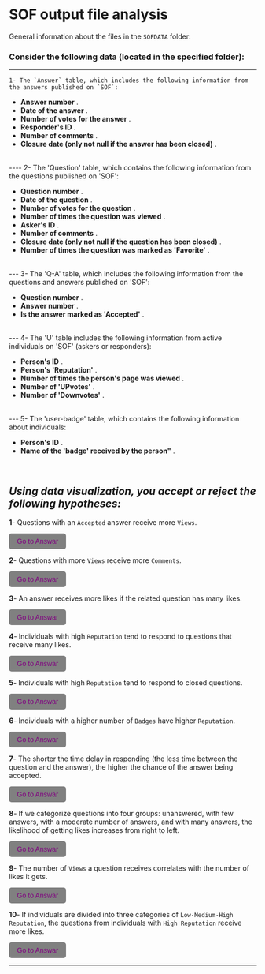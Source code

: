 # ****SOF output file analysis****

General information about the files in the `SOFDATA` folder:

### Consider the following data (located in the specified folder):
----
    1- The `Answer` table, which includes the following information from the answers published on `SOF`:


* **Answer number** .<br>
* **Date of the answer** .<br>
* **Number of votes for the answer** .<br>
* **Responder's ID** .<br>
* **Number of comments** .<br>
* **Closure date (only not null if the answer has been closed)** .<br>
<br>
----
    2- The 'Question' table, which contains the following information from the questions published on 'SOF':

* **Question number** .<br>
* **Date of the question** .<br>
* **Number of votes for the question** .<br>
* **Number of times the question was viewed** .<br>
* **Asker's ID** .<br>
* **Number of comments** .<br>
* **Closure date (only not null if the question has been closed)** .<br>
* **Number of times the question was marked as 'Favorite'** .<br>
<br>
---
    3- The 'Q-A' table, which includes the following information from the questions and answers published on 'SOF':

* **Question number** .<br>
* **Answer number** .<br>
* **Is the answer marked as 'Accepted'** .<br>
<br>
---
    4- The 'U' table includes the following information from active individuals on 'SOF' (askers or responders):

* **Person's ID** .<br>
* **Person's 'Reputation'** .<br>
* **Number of times the person's page was viewed** .<br>
* **Number of 'UPvotes'** .<br>
* **Number of 'Downvotes'** .<br>
<br>
---
    5- The 'user-badge' table, which contains the following information about individuals:

*  **Person's ID** .<br>
*  **Name of the 'badge' received by the person"** .<br>
<br>


## ***Using data visualization, you accept or reject the following hypotheses:***

**1**- Questions with an `Accepted` answer receive more `Views`.
<!DOCTYPE html>
<html lang="en">
<head>
<meta charset="UTF-8">
<title>Button Style Link</title>
<style>
    .button-style {
        display: inline-block;
        padding: 8px 16px;
        background-color: #808080; 
        color: #800080; 
        text-decoration: none;
        border: none;
        border-radius: 5px;
        font-family: Arial, sans-serif;
        text-align: center;
    }
    .button-style:hover {
        background-color: #666; 
        color: #ffff00; 
    }
</style>
</head>
<body>

<a href="https://github.com/Hadikamali/SOF-output-file-analysis-part-two/tree/main/Answer-Q1/README.md" class="button-style">Go to Answar</a>

</body>
</html>

**2**- Questions with more `Views` receive more `Comments`.<br>
<!DOCTYPE html>
<html lang="en">
<head>
<meta charset="UTF-8">
<title>Button Style Link</title>
<style>
    .button-style {
        display: inline-block;
        padding: 8px 16px;
        background-color: #808080; 
        color: #800080;
        text-decoration: none;
        border: none;
        border-radius: 5px;
        font-family: Arial, sans-serif;
        text-align: center;
    }
    .button-style:hover {
        background-color: #666; 
        color: #ffff00; 
    }
</style>
</head>
<body>

<a href="https://github.com/Hadikamali/SOF-output-file-analysis-part-two/tree/main/Answer-Q2/README.md" class="button-style">Go to Answar</a>

</body>
</html>

**3**- An answer receives more likes if the related question has many likes.<br>
<!DOCTYPE html>
<html lang="en">
<head>
<meta charset="UTF-8">
<title>Button Style Link</title>
<style>
    .button-style {
        display: inline-block;
        padding: 8px 16px;
        background-color: #808080; 
        color: #800080; 
        text-decoration: none;
        border: none;
        border-radius: 5px;
        font-family: Arial, sans-serif;
        text-align: center;
    }
    .button-style:hover {
        background-color: #666; 
        color: #ffff00; 
    }
</style>
</head>
<body>

<a href="https://github.com/Hadikamali/SOF-output-file-analysis-part-two/tree/main/Answer-Q3/README.md" class="button-style">Go to Answar</a>

</body>
</html>

**4**- Individuals with high `Reputation` tend to respond to questions that receive many likes.<br>
<!DOCTYPE html>
<html lang="en">
<head>
<meta charset="UTF-8">
<title>Button Style Link</title>
<style>
    .button-style {
        display: inline-block;
        padding: 8px 16px;
        background-color: #808080;
        color: #800080; 
        text-decoration: none;
        border: none;
        border-radius: 5px;
        font-family: Arial, sans-serif;
        text-align: center;
    }
    .button-style:hover {
        background-color: #666; 
        color: #ffff00; 
    }
</style>
</head>
<body>

<a href="https://github.com/Hadikamali/SOF-output-file-analysis-part-two/tree/main/Answer-Q4/README.md" class="button-style">Go to Answar</a>

</body>
</html>

**5**- Individuals with high `Reputation` tend to respond to closed questions.<br>
<!DOCTYPE html>
<html lang="en">
<head>
<meta charset="UTF-8">
<title>Button Style Link</title>
<style>
    .button-style {
        display: inline-block;
        padding: 8px 16px;
        background-color: #808080; 
        color: #800080; 
        text-decoration: none;
        border: none;
        border-radius: 5px;
        font-family: Arial, sans-serif;
        text-align: center;
    }
    .button-style:hover {
        background-color: #666; 
        color: #ffff00; 
    }
</style>
</head>
<body>

<a href="https://github.com/Hadikamali/SOF-output-file-analysis-part-two/tree/main/Answer-Q5/README.md" class="button-style">Go to Answar</a>

</body>
</html>

**6**- Individuals with a higher number of `Badges` have higher `Reputation`.<br>
<!DOCTYPE html>
<html lang="en">
<head>
<meta charset="UTF-8">
<title>Button Style Link</title>
<style>
    .button-style {
        display: inline-block;
        padding: 8px 16px;
        background-color: #808080;
        color: #800080; 
        text-decoration: none;
        border: none;
        border-radius: 5px;
        font-family: Arial, sans-serif;
        text-align: center;
    }
    .button-style:hover {
        background-color: #666; 
        color: #ffff00; 
    }
</style>
</head>
<body>

<a href="https://github.com/Hadikamali/SOF-output-file-analysis-part-two/tree/main/Answer-Q6/README.md" class="button-style">Go to Answar</a>

</body>
</html>

**7**- The shorter the time delay in responding (the less time between the question and the answer), the higher the chance of the answer being accepted.<br>
<!DOCTYPE html>
<html lang="en">
<head>
<meta charset="UTF-8">
<title>Button Style Link</title>
<style>
    .button-style {
        display: inline-block;
        padding: 8px 16px;
        background-color: #808080; 
        color: #800080; 
        text-decoration: none;
        border: none;
        border-radius: 5px;
        font-family: Arial, sans-serif;
        text-align: center;
    }
    .button-style:hover {
        background-color: #666; 
        color: #ffff00; 
    }
</style>
</head>
<body>

<a href="https://github.com/Hadikamali/SOF-output-file-analysis-part-two/tree/main/Answer-Q7/README.md" class="button-style">Go to Answar</a>

</body>
</html>

**8**- If we categorize questions into four groups: unanswered, with few answers, with a moderate number of answers, and with many answers, the likelihood of getting likes increases from right to left.<br>
<!DOCTYPE html>
<html lang="en">
<head>
<meta charset="UTF-8">
<title>Button Style Link</title>
<style>
    .button-style {
        display: inline-block;
        padding: 8px 16px;
        background-color: #808080; 
        color: #800080; 
        text-decoration: none;
        border: none;
        border-radius: 5px;
        font-family: Arial, sans-serif;
        text-align: center;
    }
    .button-style:hover {
        background-color: #666; 
        color: #ffff00; 
    }
</style>
</head>
<body>

<a href="https://github.com/Hadikamali/SOF-output-file-analysis-part-two/tree/main/Answer-Q8/README.md" class="button-style">Go to Answar</a>

</body>
</html>

**9**- The number of `Views` a question receives correlates with the number of likes it gets.<br>
<!DOCTYPE html>
<html lang="en">
<head>
<meta charset="UTF-8">
<title>Button Style Link</title>
<style>
    .button-style {
        display: inline-block;
        padding: 8px 16px;
        background-color: #808080; 
        color: #800080; 
        text-decoration: none;
        border: none;
        border-radius: 5px;
        font-family: Arial, sans-serif;
        text-align: center;
    }
    .button-style:hover {
        background-color: #666; 
        color: #ffff00;
    }
</style>
</head>
<body>

<a href="https://github.com/Hadikamali/SOF-output-file-analysis-part-two/tree/main/Answer-Q9/README.md" class="button-style">Go to Answar</a>

</body>
</html>

**10**- If individuals are divided into three categories of `Low-Medium-High Reputation`, the   questions from individuals with `High Reputation` receive more likes.<br>
<!DOCTYPE html>
<html lang="en">
<head>
<meta charset="UTF-8">
<title>Button Style Link</title>
<style>
    .button-style {
        display: inline-block;
        padding: 8px 16px;
        background-color: #808080;
        color: #800080;
        text-decoration: none;
        border: none;
        border-radius: 5px;
        font-family: Arial, sans-serif;
        text-align: center;
    }
    .button-style:hover {
        background-color: #666; 
        color: #ffff00; 
    }
</style>
</head>
<body>

<a href="https://github.com/Hadikamali/SOF-output-file-analysis-part-two/tree/main/Answer-Q10/README.md" class="button-style">Go to Answar</a>

</body>
</html>

----------

